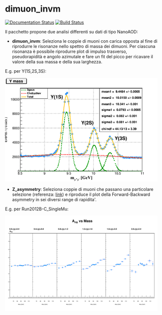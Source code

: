 # dimuon_invm

[![Documentation Status](https://readthedocs.org/projects/dimuon-invm/badge/?version=latest)](https://dimuon-invm.readthedocs.io/en/latest/?badge=latest)
[![Build Status](https://app.travis-ci.com/Mara-185/dimuon_invm.svg?branch=main)](https://app.travis-ci.com/Mara-185/dimuon_invm)

Il pacchetto propone due analisi differenti su dati di tipo NanoAOD:
* **dimuon_invm**: Seleziona le coppie di muoni con carica opposta al fine di riprodurre le risonanze nello spettro di massa dei dimuoni. Per ciascuna risonanza è possibile riprodurre plot di impulso trasverso, pseudorapidità e angolo azimutale e fare un fit del picco per ricavare il valore della sua massa e della sua larghezza.

E.g. per Y(1S,2S,3S):

![Image](./dimuon_invm/Fit/Y_fit.png "icon")

* **Z_asymmetry**: Seleziona coppie di muoni che passano una particolare selezione (referenza: [link](https://arxiv.org/abs/1806.00863)) e riproduce il plot della Forward-Backward asymmetry in sei diversi range di rapidita'.

E.g. per Run2012B-C_SingleMu:

![Image](./Z_asymmetry/Plot/afb_y_data.png "icon")
